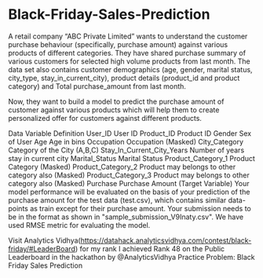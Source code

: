 # Black-Friday-Sales-Prediction
A retail company “ABC Private Limited” wants to understand the customer purchase behaviour (specifically, purchase amount) against various products of different categories. They have shared purchase summary of various customers for selected high volume products from last month.
The data set also contains customer demographics (age, gender, marital status, city_type, stay_in_current_city), product details (product_id and product category) and Total purchase_amount from last month.

Now, they want to build a model to predict the purchase amount of customer against various products which will help them to create personalized offer for customers against different products.

Data
Variable	                    Definition
User_ID	                      User ID
Product_ID	                  Product ID
Gender	                      Sex of User
Age	                          Age in bins
Occupation	                  Occupation (Masked)
City_Category	                Category of the City (A,B,C)
Stay_In_Current_City_Years	  Number of years stay in current city
Marital_Status	              Marital Status
Product_Category_1	          Product Category (Masked)
Product_Category_2	          Product may belongs to other category also (Masked)
Product_Category_3	          Product may belongs to other category also (Masked)
Purchase	                    Purchase Amount (Target Variable)
Your model performance will be evaluated on the basis of your prediction of the purchase amount for the test data (test.csv), which contains similar data-points as train except for their purchase amount. Your submission needs to be in the format as shown in "sample_submission_V9Inaty.csv".
We have used RMSE metric for evaluating the model.

Visit Analytics Vidhya(https://datahack.analyticsvidhya.com/contest/black-friday/#LeaderBoard) for my rank I achieved Rank 48 on the Public Leaderboard in the hackathon by @AnalyticsVidhya Practice Problem: Black Friday Sales Prediction

